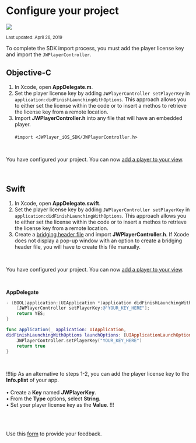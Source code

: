 # Configure your project

<img src="https://img.shields.io/badge/SDK-iOS%20v3-0AAC29.svg?logo=apple">

<sup>Last updated: April 26, 2019</sup>

To complete the SDK import process, you must add the player license key and import the `JWPlayerController`.

## Objective-C

1. In Xcode, open **AppDelegate.m**.
2. Set the player license key by adding `JWPlayerController setPlayerKey` in `application:didFinishLaunchingWithOptions`.  This approach allows you to either set the license within the code or to insert a methos to retrieve the license key from a remote location.
3. Import **JWPlayerController.h** into any file that will have an embedded player.<br/><br/>`#import <JWPlayer_iOS_SDK/JWPlayerController.h>`

<br/>

You have configured your project. You can now [add a player to your view](../add-a-player-to-your-view).

<br/>

## Swift

1. In Xcode, open **AppDelegate.swift**.
2. Set the player license key by adding `JWPlayerController setPlayerKey` in `application:didFinishLaunchingWithOptions`. This approach allows you to either set the license within the code or to insert a methos to retrieve the license key from a remote location.
3. Create a <a href="https://developer.apple.com/documentation/swift/imported_c_and_objective-c_apis/importing_objective-c_into_swift" target="_blank">bridging header file</a> and import **JWPlayerController.h**. If Xcode does not display a pop-up window with an option to create a bridging header file, you will have to create this file manually.

<br/>

You have configured your project. You can now [add a player to your view](../add-a-player-to-your-view).


<br/>

**AppDelegate**

```Objective-C
- (BOOL)application:(UIApplication *)application didFinishLaunchingWithOptions:(NSDictionary *)launchOptions {
    [JWPlayerController setPlayerKey:@"YOUR_KEY_HERE"]; 
    return YES; 
}
```

```Swift
func application(_ application: UIApplication, 
didFinishLaunchingWithOptions launchOptions: [UIApplicationLaunchOptionsKey : Any]?) -> Bool {   
    JWPlayerController.setPlayerKey("YOUR_KEY_HERE") 
    return true
}
```
<br/>

!!!tip
As an alternative to steps 1-2, you can add the player license key to the **Info.plist** of your app. <br/><br/>&bull; Create a **Key** named **JWPlayerKey**.<br/>&bull; From the **Type** options, select **String**.<br/>&bull; Set your player license key as the **Value**.
!!!

<br/><br/>
<div id="wufoo-mff60sc1xnn4cu">
Use this <a href="https://jwplayerdocs.wufoo.com/forms/mff60sc1xnn4cu">form</a> to provide your feedback.
</div>
<script type="text/javascript">var mff60sc1xnn4cu;(function(d, t) {
var s = d.createElement(t), options = {
'userName':'jwplayerdocs',
'formHash':'mff60sc1xnn4cu',
'autoResize':true,
'height':'288',
'async':true,
'host':'wufoo.com',
'header':'show',
'ssl':true,
'defaultValues': 'field118=' + location.pathname};
s.src = ('https:' == d.location.protocol ? 'https://' : 'http://') + 'www.wufoo.com/scripts/embed/form.js';
s.onload = s.onreadystatechange = function() {
var rs = this.readyState; if (rs) if (rs != 'complete') if (rs != 'loaded') return;
try { mff60sc1xnn4cu = new WufooForm();mff60sc1xnn4cu.initialize(options);mff60sc1xnn4cu.display(); } catch (e) {}};
var scr = d.getElementsByTagName(t)[0], par = scr.parentNode; par.insertBefore(s, scr);
})(document, 'script');</script>
